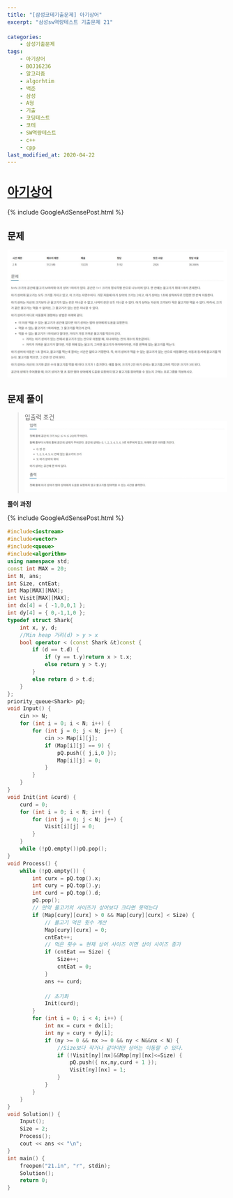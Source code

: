 ```yaml
---
title: "[삼성코테기출문제] 아기상어"
excerpt: "삼성sw역량테스트 기출문제 21"

categories:
    - 삼성기출문제
tags:
    - 아기상어
    - BOJ16236
    - 알고리즘
    - algorhtim
    - 백준
    - 삼성
    - A형
    - 기출
    - 코딩테스트
    - 코테
    - SW역량테스트
    - c++
    - cpp  
last_modified_at: 2020-04-22
---  
```

# [아기상어](https://www.acmicpc.net/problem/16236)  
  
{% include GoogleAdSensePost.html %}  
  

## 문제  

  
[![문제](/assets/BOJ-samsung/2019-10-20-SamsungEX21-img01.jpg)](/assets/BOJ-samsung/2019-10-20-SamsungEX21-img01.jpg)  
  
## 문제 풀이  
>입출력 조건  
[![문제](/assets/BOJ-samsung/2019-10-20-SamsungEX21-img02.jpg)](/assets/BOJ-samsung/2019-10-20-SamsungEX21-img02.jpg)   
  
  
__풀이 과정__  

  
{% include GoogleAdSensePost.html %}  
  

```cpp
#include<iostream>
#include<vector>
#include<queue>
#include<algorithm>
using namespace std;
const int MAX = 20;
int N, ans;
int Size, cntEat;
int Map[MAX][MAX];
int Visit[MAX][MAX];
int dx[4] = { -1,0,0,1 };
int dy[4] = { 0,-1,1,0 };
typedef struct Shark{
	int x, y, d;
	//Min heap 거리(d) > y > x
	bool operator < (const Shark &t)const {
		if (d == t.d) {
			if (y == t.y)return x > t.x;
			else return y > t.y;
		}
		else return d > t.d;
	}
};
priority_queue<Shark> pQ;
void Input() {
	cin >> N;
	for (int i = 0; i < N; i++) {
		for (int j = 0; j < N; j++) {
			cin >> Map[i][j];
			if (Map[i][j] == 9) {
				pQ.push({ j,i,0 });
				Map[i][j] = 0;
			}
		}
	}
}
void Init(int &curd) {
	curd = 0;
	for (int i = 0; i < N; i++) {
		for (int j = 0; j < N; j++) {
			Visit[i][j] = 0;
		}
	}
	while (!pQ.empty())pQ.pop();
}
void Process() {
	while (!pQ.empty()) {
		int curx = pQ.top().x;
		int cury = pQ.top().y;
		int curd = pQ.top().d;
		pQ.pop();
		// 만약 물고기의 사이즈가 상어보다 크다면 못먹는다
		if (Map[cury][curx] > 0 && Map[cury][curx] < Size) {
			// 물고기 먹은 횟수 계산
			Map[cury][curx] = 0;
			cntEat++;
			// 먹은 횟수 = 현재 상어 사이즈 이면 상어 사이즈 증가
			if (cntEat == Size) {
				Size++;
				cntEat = 0;
			}
			ans += curd;

			// 초기화
			Init(curd);
		}
		for (int i = 0; i < 4; i++) {
			int nx = curx + dx[i];
			int ny = cury + dy[i];
			if (ny >= 0 && nx >= 0 && ny < N&&nx < N) {
				//Size보다 작거나 같아야만 상어는 이동할 수 있다.
				if (!Visit[ny][nx]&&Map[ny][nx]<=Size) {
					pQ.push({ nx,ny,curd + 1 });
					Visit[ny][nx] = 1;
				}
			}
		}
	}
}
void Solution() {
	Input();
	Size = 2;
	Process();
	cout << ans << "\n";
}
int main() {
	freopen("21.in", "r", stdin);
	Solution();
	return 0;
}
```